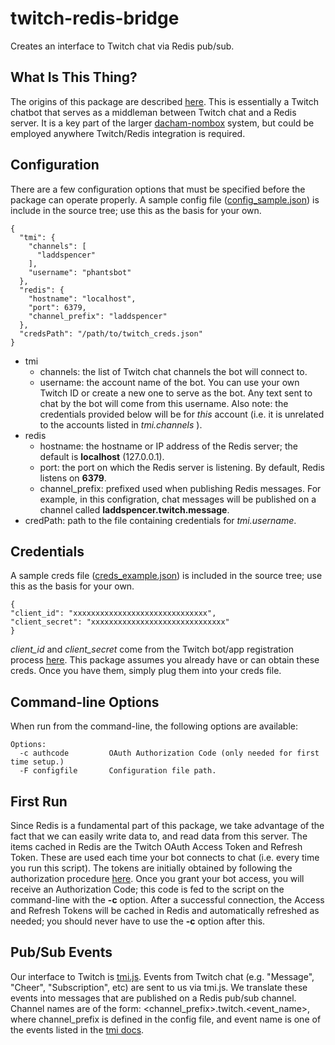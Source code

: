 # twitch-redis-bridge
Creates an interface to Twitch chat via Redis pub/sub.

## What Is This Thing?
The origins of this package are described [here](https://github.com/laddspencer/twitch-auth/blob/master/README.md#example-code).
This is essentially a Twitch chatbot that serves as a middleman between Twitch chat and a Redis server. It is a key part of the
larger [dacham-nombox](https://github.com/laddspencer/dacham-nombox-server "DacHam-NomBox") system, but could be employed anywhere
Twitch/Redis integration is required.

## Configuration
There are a few configuration options that must be specified before the package can operate properly.
A sample config file ([config_sample.json](https://github.com/laddspencer/twitch-redis-bridge/blob/master/config_sample.json)) is include in the source tree; use this as the basis for your own.
```
{
  "tmi": {
    "channels": [
      "laddspencer"
    ],
    "username": "phantsbot"
  },
  "redis": {
    "hostname": "localhost",
    "port": 6379,
    "channel_prefix": "laddspencer"
  },
  "credsPath": "/path/to/twitch_creds.json"
}
```
- tmi
  - channels: the list of Twitch chat channels the bot will connect to.
  - username: the account name of the bot. You can use your own Twitch ID or create a new one to serve as the bot. Any text sent to chat by the bot will come from this username. Also note: the credentials provided below will be for *this* account (i.e. it is unrelated to the accounts listed in *tmi.channels* ).
- redis
  - hostname: the hostname or IP address of the Redis server; the default is **localhost** (127.0.0.1).
  - port: the port on which the Redis server is listening. By default, Redis listens on **6379**.
  - channel_prefix: prefixed used when publishing Redis messages. For example, in this configration, chat messages will be published on a channel called **laddspencer.twitch.message**.
- credPath: path to the file containing credentials for *tmi.username*.

## Credentials
A sample creds file ([creds_example.json](https://github.com/laddspencer/twitch-redis-bridge/blob/master/creds_example.json)) is included in the source tree; use this as the basis for your own.
```
{
"client_id": "xxxxxxxxxxxxxxxxxxxxxxxxxxxxxx",
"client_secret": "xxxxxxxxxxxxxxxxxxxxxxxxxxxxxx"
}
```
*client_id* and *client_secret* come from the Twitch bot/app registration process [here](https://dev.twitch.tv/docs/authentication/#registration). This package assumes you already have or can obtain these creds. Once you have them, simply plug them into your creds file.

## Command-line Options
When run from the command-line, the following options are available:
```
Options:
  -c authcode         OAuth Authorization Code (only needed for first time setup.)
  -F configfile       Configuration file path.
```

## First Run
Since Redis is a fundamental part of this package, we take advantage of the fact that we can easily write data to, and read data from this server. The items cached in Redis are the Twitch OAuth Access Token and Refresh Token. These are used each time your bot connects to chat (i.e. every time you run this script). The tokens are initially obtained by following the authorization procedure [here](https://dev.twitch.tv/docs/authentication/getting-tokens-oauth/#oauth-authorization-code-flow). Once you grant your bot access, you will receive an Authorization Code; this code is fed to the script on the command-line with the **-c** option. After a successful connection, the Access and Refresh Tokens will be cached in Redis and automatically refreshed as needed; you should never have to use the **-c** option after this.


## Pub/Sub Events
Our interface to Twitch is [tmi.js](https://www.npmjs.com/package/tmi.js). Events from Twitch chat (e.g. "Message", "Cheer", "Subscription", etc) are sent to us via tmi.js. We translate these events into messages that are published on a Redis pub/sub channel. Channel names are of the form: <channel_prefix>.twitch.<event_name>, where channel_prefix is defined in the config file, and event name is one of the events listed in the [tmi docs](https://docs.tmijs.org/v1.4.2/Events.html).


